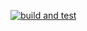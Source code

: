 

[![build and test](https://github.com/enxzoq/4lab/actions/workflows/dotnet-desktop.yml/badge.svg)](https://github.com/enxzoq/4lab/actions/workflows/dotnet-desktop.yml)
